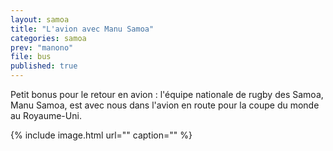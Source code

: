 ```yaml
---
layout: samoa
title: "L'avion avec Manu Samoa"
categories: samoa
prev: "manono"
file: bus
published: true
---
```


Petit bonus pour le retour en avion : l'équipe nationale de rugby des Samoa, Manu Samoa, est avec nous dans l'avion en route pour la coupe du monde au Royaume-Uni. 

{% include image.html url="" caption="" %}